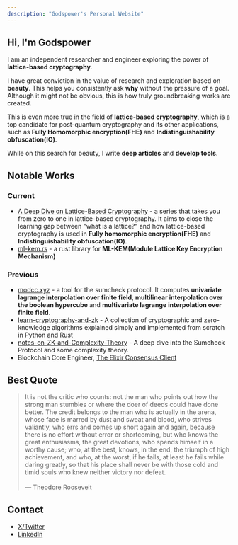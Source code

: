 ```yaml
---
description: "Godspower's Personal Website"
---
```

## Hi, I'm Godspower

I am an independent researcher and engineer exploring the power of **lattice-based cryptography**.

I have great conviction in the value of research and exploration based on **beauty**. This helps you consistently ask **why** without the pressure of a goal. Although it might not be obvious, this is how truly groundbreaking works are created.

This is even more true in the field of **lattice-based cryptography**, which is a top candidate for post-quantum cryptography and its other applications, such as **Fully Homomorphic encryption(FHE)** and **Indistinguishability obfuscation(IO)**.

While on this search for beauty, I write **deep articles** and **develop tools**.

<!-- I am committed to this goal for the foreseeable future and would love your support on this journey. -->

## Notable Works

### Current

- <a href="/tags/lattices/" target="_blank">A Deep Dive on Lattice-Based Cryptography</a> - a series that takes you from zero to one in lattice-based cryptography. It aims to close the learning gap between "what is a lattice?" and how lattice-based cryptography is used in **Fully homomorphic encryption(FHE)** and **Indistinguishability obfuscation(IO)**.
- <a href="https://github.com/Godspower-Eze/ml-kem.rs" target="_blank">ml-kem.rs</a> - a rust library for **ML-KEM(Module Lattice Key Encryption Mechanism)**

### Previous

- <a href="https://www.modcc.xyz/" target="_blank">modcc.xyz</a> - a tool for the sumcheck protocol. It computes **univariate lagrange interpolation over finite field**, **multilinear interpolation over the boolean hypercube** and **multivariate lagrange interpolation over finite field**.
- <a href="https://github.com/Godspower-Eze/learn-cryptography-and-zk" target="_blank">learn-cryptography-and-zk</a> - A collection of cryptographic and zero-knowledge algorithms explained simply and implemented from scratch in Python and Rust
- <a href="https://github.com/Godspower-Eze/notes-on-ZK-and-Complexity-Theory" target="_blank">notes-on-ZK-and-Complexity-Theory</a> - A deep dive into the Sumcheck Protocol and some complexity theory.
- Blockchain Core Engineer, <a href="https://github.com/lambdaclass/lambda_ethereum_consensus" target="_blank">The Elixir Consensus Client</a>

## Best Quote
>
>It is not the critic who counts: not the man who points out how the strong man stumbles or where the doer of deeds could have done better. The credit belongs to the man who is actually in the arena, whose face is marred by dust and sweat and blood, who strives valiantly, who errs and comes up short again and again, because there is no effort without error or shortcoming, but who knows the great enthusiasms, the great devotions, who spends himself in a worthy cause; who, at the best, knows, in the end, the triumph of high achievement, and who, at the worst, if he fails, at least he fails while daring greatly, so that his place shall never be with those cold and timid souls who knew neither victory nor defeat.<br><br>
> — Theodore Roosevelt

## Contact

- <a href="https://x.com/0xgodspower" target="_blank">X/Twitter</a>
- <a href="https://www.linkedin.com/in/godspower-eze-6785ab252/" target="_blank">LinkedIn</a>
